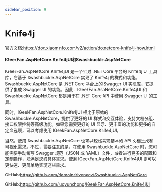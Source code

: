 ```yaml
---
sidebar_position: 9
---
```


# Knife4j

官方文档:https://doc.xiaominfo.com/v2/action/dotnetcore-knife4j-how.html

####  IGeekFan.AspNetCore.Knife4jUI和Swashbuckle.AspNetCore

IGeekFan.AspNetCore.Knife4jUI 是一个针对 .NET Core 平台的 Knife4j UI 工具库，它基于 Swashbuckle.AspNetCore 实现了 Knife4j 的样式和功能。Swashbuckle.AspNetCore 是 .NET Core 平台上的 Swagger UI 实现库，它提供了集成 Swagger UI 的功能。因此，IGeekFan.AspNetCore.Knife4jUI 和 Swashbuckle.AspNetCore 都是用于在 .NET Core API 中使用 Swagger UI 的工具。

同时，IGeekFan.AspNetCore.Knife4jUI 相比于原始的 Swashbuckle.AspNetCore，提供了更好的 UI 样式和交互体验，支持文档分组、接口权限控制等高级功能。如果您需要更好的 UI 显示、更丰富的功能和更多的自定义选项，可以考虑使用 IGeekFan.AspNetCore.Knife4jUI。

当然，使用 Swashbuckle.AspNetCore 也可以轻松实现基本的 API 文档生成和可视化需求。不过，需要注意的是，在使用 Swashbuckle.AspNetCore 时，您可能需要手动编写 Swagger 规范（JSON 或 YAML）文件，或者进行更多的配置和定制操作，以满足您的具体需求。使用 IGeekFan.AspNetCore.Knife4jUI 则可以更快速、更简单地实现这些需求。

GitHub:https://github.com/domaindrivendev/Swashbuckle.AspNetCore

GitHub:https://github.com/luoyunchong/IGeekFan.AspNetCore.Knife4jUI
